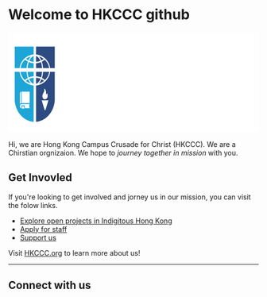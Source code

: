 # Welcome to HKCCC github

<div style="width: 100%;" align="center">
    <picture>
        <source media="(prefers-color-scheme: light)" srcset="/profile/img/HKCCC Logo RGB Standard Full Color White Outline Black Text.png">
        <img height="200px" alt="Logo" src="/profile/img/HKCCC Logo RGB Standard Full Color White Text.png">
    </picture>
</div>

Hi, we are Hong Kong Campus Crusade for Christ (HKCCC). We are a Chirstian orgnizaion. We hope to *journey together in mission* with you.

## Get Invovled

If you're looking to get involved and jorney us in our mission, you can visit the folow links. 

* [Explore open projects in Indigitous Hong Kong](https://github.com/indigitoushk)
* [Apply for staff](https://www.hkccc.org/career/it-staff)
* [Support us](https://www.hkccc.org/support-us)

Visit [HKCCC.org](https:/hkccc.org) to learn more about us!

---
## Connect with us